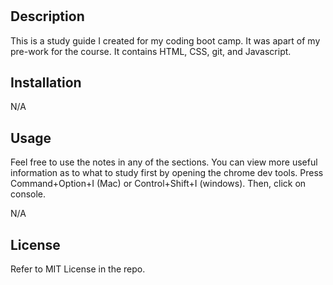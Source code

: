 # <Study Guide Webpage>

## Description

This is a study guide I created for my coding boot camp. It was apart of my pre-work for the course. It contains HTML, CSS, git, and Javascript.

## Installation

N/A

## Usage

Feel free to use the notes in any of the sections. You can view more useful information as to what to study first by opening the chrome dev tools. Press Command+Option+I (Mac) or Control+Shift+I (windows). Then, click on console.

N/A

## License

Refer to MIT License in the repo.
